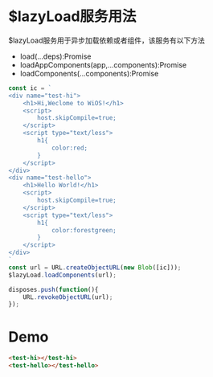 # $lazyLoad服务用法
$lazyLoad服务用于异步加载依赖或者组件，该服务有以下方法
+ load(...deps):Promise<any>
+ loadAppComponents(app,...components):Promise<any>
+ loadComponents(...components):Promise<any>

```javascript inject:$lazyLoad
const ic = `
<div name="test-hi">
    <h1>Hi,Weclome to WiOS!</h1>
    <script>
        host.skipCompile=true;
    </script>
    <script type="text/less">
        h1{
            color:red;
        }
    </script>
</div>
<div name="test-hello">
    <h1>Hello World!</h1>
    <script>
        host.skipCompile=true;
    </script>
    <script type="text/less">
        h1{
            color:forestgreen;
        }
    </script>
</div>
`
const url = URL.createObjectURL(new Blob([ic]));
$lazyLoad.loadComponents(url);

disposes.push(function(){
    URL.revokeObjectURL(url);
});
```
# Demo

```html
<test-hi></test-hi>
<test-hello></test-hello>
```